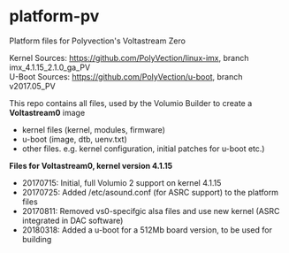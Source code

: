 # platform-pv
Platform files for Polyvection's Voltastream Zero

Kernel Sources: https://github.com/PolyVection/linux-imx, branch imx_4.1.15_2.1.0_ga_PV  
U-Boot Sources: https://github.com/PolyVection/u-boot, branch v2017.05_PV  

This repo contains all files, used by the Volumio Builder to create a **Voltastream0** image

- kernel files (kernel, modules, firmware)
- u-boot (image, dtb, uenv.txt)
- other files. e.g. kernel configuration, initial patches for u-boot etc.)


**Files for Voltastream0, kernel version 4.1.15**
- 20170715: Initial, full Volumio 2 support on kernel 4.1.15  
- 20170725: Added /etc/asound.conf (for ASRC support) to the platform files  
- 20170811: Removed vs0-specifgic alsa files and use new kernel (ASRC integrated in DAC software)  
- 20180318: Added a u-boot for a 512Mb board version, to be used for building  

